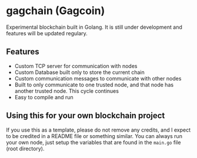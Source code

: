 # gagchain (Gagcoin)

Experimental blockchain built in Golang. It is still under development and features will be updated regulary.

## Features

- Custom TCP server for communication with nodes
- Custom Database built only to store the current chain
- Custom communication messages to communicate with other nodes
- Built to only communicate to one trusted node, and that node has another trusted node. This cycle continues
- Easy to compile and run

## Using this for your own blockchain project

If you use this as a template, please do not remove any credits, and I expect to be credited in a README file or something similar. You can always run your own node, just setup the variables that are found in the `main.go` file (root directory).
